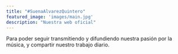 ```yaml
---
title: "#SuenaAlvarezQuintero"
featured_image: 'images/main.jpg'
description: "Nuestra web oficial"
---
```


Para poder seguir transmitiendo y difundiendo nuestra pasión por la música, y compartir nuestro trabajo diario.

